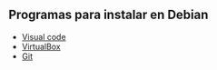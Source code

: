 ## Programas para instalar en Debian  
* [Visual code](https://code.visualstudio.com)  
* [VirtualBox](https://www.forosla.com/como-instalar-virtualbox-6-en-debian-10-paso-a-paso/)  
* [Git](https://www.digitalocean.com/community/tutorials/how-to-install-git-on-debian-9-es)  
